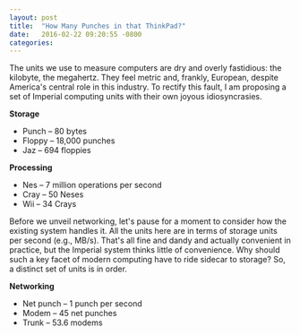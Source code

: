 ```yaml
---
layout: post
title:  "How Many Punches in that ThinkPad?"
date:   2016-02-22 09:20:55 -0800
categories:
---
```


The units we use to measure computers are dry and overly fastidious: the
kilobyte, the megahertz. They feel metric and, frankly, European, despite
America's central role in this industry. To rectify this fault, I am proposing
a set of Imperial computing units with their own joyous idiosyncrasies.

**Storage**

* Punch – 80 bytes
* Floppy – 18,000 punches
* Jaz – 694 floppies

**Processing**

* Nes – 7 million operations per second
* Cray – 50 Neses
* Wii – 34 Crays

Before we unveil networking, let's pause for a moment to consider how the
existing system handles it. All the units here are in terms of storage
units per second (e.g., MB/s). That's all fine and dandy and actually
convenient in practice, but the Imperial system thinks little of convenience.
Why should such a key facet of modern computing have to ride sidecar to
storage? So, a distinct set of units is in order.

**Networking**

* Net punch – 1 punch per second
* Modem – 45 net punches
* Trunk – 53.6 modems
